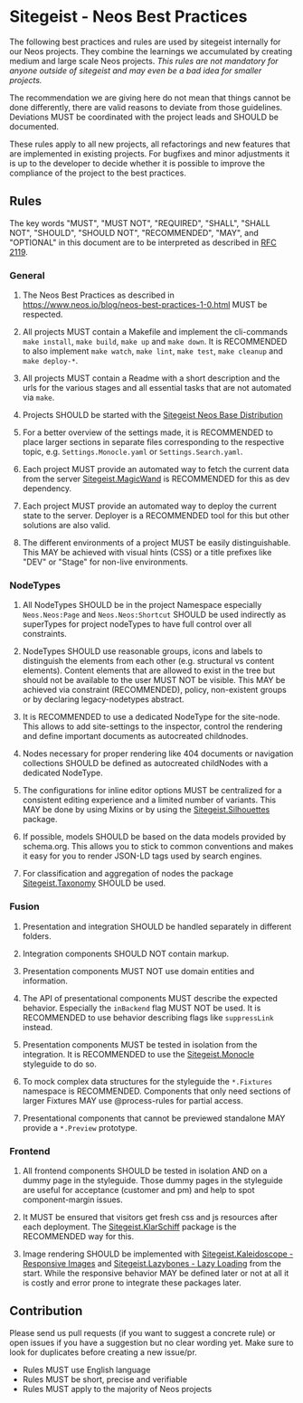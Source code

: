# Sitegeist - Neos Best Practices

The following best practices and rules are used by sitegeist internally for our Neos projects. They combine the learnings we accumulated by creating medium and large scale Neos projects. *This rules are not mandatory for anyone outside of sitegeist and may even be a bad idea for smaller projects.*

The recommendation we are giving here do not mean that things cannot be done differently, there are valid reasons to deviate from those guidelines. Deviations MUST be coordinated with the project leads and SHOULD be documented.

These rules apply to all new projects, all refactorings and new features that are implemented in existing projects. For bugfixes and minor adjustments it is up to the developer to decide whether it is possible to improve the compliance of the project to the best practices.

## Rules 

The key words "MUST", "MUST NOT", "REQUIRED", "SHALL", "SHALL NOT", "SHOULD", "SHOULD NOT", "RECOMMENDED",  "MAY", and "OPTIONAL" in this document are to be interpreted as described in [RFC 2119](https://www.ietf.org/rfc/rfc2119.txt).

### General

1. The Neos Best Practices as described in https://www.neos.io/blog/neos-best-practices-1-0.html MUST be respected.

1. All projects MUST contain a Makefile and implement the cli-commands `make install`, `make build`, `make up` and `make down`. It is RECOMMENDED to also implement `make watch`, `make lint`, `make test`, `make cleanup` and `make deploy-*`.

1. All projects MUST contain a Readme with a short description and the urls for the various stages and all essential tasks that are not automated via `make`.

1. Projects SHOULD be started with the [Sitegeist Neos Base Distribution](https://github.com/sitegeist/sitegeist-neos-base-distribution)

1. For a better overview of the settings made, it is RECOMMENDED to place larger sections in separate files corresponding to the respective topic, e.g. `Settings.Monocle.yaml` or `Settings.Search.yaml`.

1. Each project MUST provide an automated way to fetch the current data from the server [Sitegeist.MagicWand](https://github.com/sitegeist/Sitegeist.MagicWand) is RECOMMENDED for this as dev dependency.

1. Each project MUST provide an automated way to deploy the current state to the server. Deployer is a RECOMMENDED tool for this but other solutions are also valid.

1. The different environments of a project MUST be easily distinguishable. This MAY be achieved with visual hints (CSS) or a title prefixes like "DEV" or "Stage" for non-live environments.

### NodeTypes

1. All NodeTypes SHOULD be in the project Namespace especially `Neos.Neos:Page` and `Neos.Neos:Shortcut` SHOULD be used indirectly as superTypes for project nodeTypes to have full control over all constraints.

1. NodeTypes SHOULD use reasonable groups, icons and labels to distinguish the elements from each other (e.g. structural vs content elements). Content elements that are allowed to exist in the tree but should not be available to the user MUST NOT be visible. This MAY be achieved via constraint (RECOMMENDED), policy, non-existent groups or by declaring legacy-nodetypes abstract.

1. It is RECOMMENDED to use a dedicated NodeType for the site-node. This allows to add site-settings to the inspector, control the rendering and define important documents as autocreated childnodes.

1. Nodes necessary for proper rendering like 404 documents or navigation collections SHOULD be defined as autocreated childNodes with a dedicated NodeType.

1. The configurations for inline editor options MUST be centralized for a consistent editing experience and a limited number of variants. This MAY be done by using Mixins or by using the [Sitegeist.Silhouettes](https://github.com/sitegeist/Sitegeist.Silhouettes) package.

1. If possible, models SHOULD be based on the data models provided by schema.org. This allows you to stick to common conventions and makes it easy for you to render JSON-LD tags used by search engines.

1. For classification and aggregation of nodes the package [Sitegeist.Taxonomy](https://github.com/sitegeist/Sitegeist.Taxonomy) SHOULD be used.

### Fusion

1. Presentation and integration SHOULD be handled separately in different folders.

1. Integration components SHOULD NOT contain markup.

1. Presentation components MUST NOT use domain entities and information.

1. The API of presentational components MUST describe the expected behavior. Especially the `inBackend` flag MUST NOT be used. It is RECOMMENDED to use behavior describing flags like `suppressLink` instead.

1. Presentation components MUST be tested in isolation from the integration. It is RECOMMENDED to use the  [Sitegeist.Monocle](https://github.com/sitegeist/Sitegeist.Monocle) styleguide to do so.

1. To mock complex data structures for the styleguide the `*.Fixtures` namespace is RECOMMENDED. Components that only need sections of larger Fixtures MAY use @process-rules for partial access.

1. Presentational components that cannot be previewed standalone MAY provide a `*.Preview` prototype.

### Frontend

1. All frontend components SHOULD be tested in isolation AND on a dummy page in the styleguide. Those dummy pages in the styleguide are useful for acceptance (customer and pm) and help to spot component-margin issues.

1. It MUST be ensured that visitors get fresh css and js resources after each deployment. The [Sitegeist.KlarSchiff](https://github.com/sitegeist/Sitegeist.KlarSchiff) package is the RECOMMENDED way for this.

1. Image rendering SHOULD be implemented with [Sitegeist.Kaleidoscope - Responsive Images](https://github.com/sitegeist/Sitegeist.Kaleidoscope) and [Sitegeist.Lazybones - Lazy Loading](https://github.com/sitegeist/Sitegeist.Lazybones) from the start. While the responsive behavior MAY be defined later or not at all it is costly and error prone to integrate these packages later.

## Contribution

Please send us pull requests (if you want to suggest a concrete rule) or open issues if you have a suggestion but no clear wording yet. Make sure to look for duplicates before creating a new issue/pr.

- Rules MUST use English language
- Rules MUST be short, precise and verifiable
- Rules MUST apply to the majority of Neos projects
